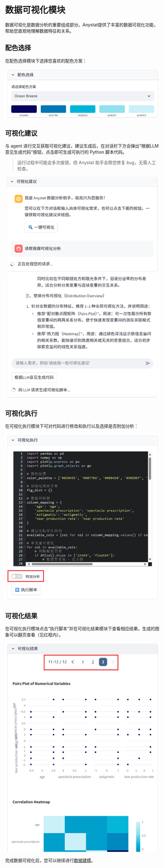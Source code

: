 # 数据可视化模块

数据可视化是数据分析的重要组成部分。Anystat提供了丰富的数据可视化功能，帮助您直观地理解数据特征和关系。

## 配色选择

在配色选择模块下选择您喜欢的配色方案：

![数据可视化-配色选择](../../images/数据可视化-配色选择.png)

## 可视化建议

与 agent 进行交互获取可视化建议，建议生成后，在对话栏下方会弹出“根据LLM意见生成代码”按钮，点击即可生成可执行的 Python 脚本代码。

> 运行过程中可能会多次报错，但 Anystat 助手会帮您修复 bug，无需人工检查。

![数据可视化-可视化建议](../../images/数据可视化-可视化建议.png)
![代码生成](../../images/数据可视化-代码生成.png)

## 可视化执行

在可视化执行模块下可对代码进行修改和执行以及选择是否附加分析：

![数据可视化-可视化执行](../../images/数据可视化-可视化执行.png)

## 可视化结果

在可视化执行模块点击“执行脚本”并在可视化结果模块下查看相应结果。生成的图象可以翻页查看（见红框内）。

![数据可视化-可视化结果](../../images/数据可视化-可视化结果.png)

完成数据可视化后，您可以继续进行[数据建模](data-modeling.md)。